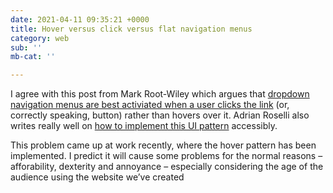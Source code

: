 ```yaml
---
date: 2021-04-11 09:35:21 +0000
title: Hover versus click versus flat navigation menus
category: web
sub: ''
mb-cat: ''

---
```

I agree with this post from Mark Root-Wiley which argues that [dropdown navigation menus are best activiated when a user clicks the link](https://css-tricks.com/in-praise-of-the-unambiguous-click-menu/) (or, correctly speaking, button) rather than hovers over it. Adrian Roselli also writes really well on [how to implement this UI pattern](https://adrianroselli.com/2019/06/link-disclosure-widget-navigation.html) accessibly.

This problem came up at work recently, where the hover pattern has been implemented. I predict it will cause some problems for the normal reasons – afforability, dexterity and annoyance – especially considering the age of the audience using the website we’ve created